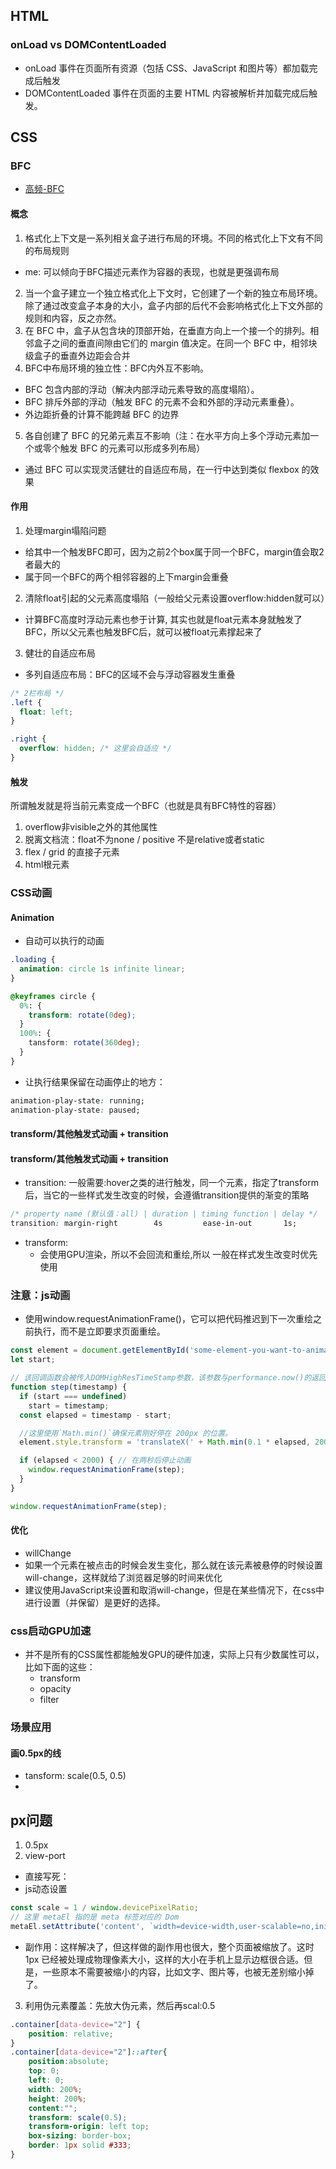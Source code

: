 


## HTML
### onLoad vs DOMContentLoaded
- onLoad 事件在页面所有资源（包括 CSS、JavaScript 和图片等）都加载完成后触发
- DOMContentLoaded 事件在页面的主要 HTML 内容被解析并加载完成后触发。

## CSS

### BFC
- [高频-BFC](https://febook.hzfe.org/awesome-interview/book1/css-bfc)

#### 概念
1. 格式化上下文是一系列相关盒子进行布局的环境。不同的格式化上下文有不同的布局规则
  - me: 可以倾向于BFC描述元素作为容器的表现，也就是更强调布局
2. 当一个盒子建立一个独立格式化上下文时，它创建了一个新的独立布局环境。除了通过改变盒子本身的大小，盒子内部的后代不会影响格式化上下文外部的规则和内容，反之亦然。
3. 在 BFC 中，盒子从包含块的顶部开始，在垂直方向上一个接一个的排列。相邻盒子之间的垂直间隙由它们的 margin 值决定。在同一个 BFC 中，相邻块级盒子的垂直外边距会合并
4. BFC中布局环境的独立性：BFC内外互不影响。
  - BFC 包含内部的浮动（解决内部浮动元素导致的高度塌陷）。
  - BFC 排斥外部的浮动（触发 BFC 的元素不会和外部的浮动元素重叠）。
  - 外边距折叠的计算不能跨越 BFC 的边界
5. 各自创建了 BFC 的兄弟元素互不影响（注：在水平方向上多个浮动元素加一个或零个触发 BFC 的元素可以形成多列布局）
- 通过 BFC 可以实现灵活健壮的自适应布局，在一行中达到类似 flexbox 的效果

#### 作用
1. 处理margin塌陷问题
  - 给其中一个触发BFC即可，因为之前2个box属于同一个BFC，margin值会取2者最大的
  - 属于同一个BFC的两个相邻容器的上下margin会重叠
2. 清除float引起的父元素高度塌陷（一般给父元素设置overflow:hidden就可以）
  - 计算BFC高度时浮动元素也参于计算, 其实也就是float元素本身就触发了BFC，所以父元素也触发BFC后，就可以被float元素撑起来了
3. 健壮的自适应布局
- 多列自适应布局：BFC的区域不会与浮动容器发生重叠
```css
/* 2栏布局 */
.left {
  float: left;
}

.right {
  overflow: hidden; /* 这里会自适应 */
}
```

#### 触发
所谓触发就是将当前元素变成一个BFC（也就是具有BFC特性的容器）
1. overflow非visible之外的其他属性
2. 脱离文档流：float不为none / positive 不是relative或者static
3. flex / grid 的直接子元素
4. html根元素

### CSS动画

#### Animation
- 自动可以执行的动画
```css
.loading {
  animation: circle 1s infinite linear;
}

@keyframes circle {
  0%: {
    transform: rotate(0deg);
  }
  100%: {
    tansform: rotate(360deg);
  }
}
```

- 让执行结果保留在动画停止的地方：
```css
animation-play-state: running;
animation-play-state: paused;
```

#### transform/其他触发式动画 + transition
#### transform/其他触发式动画 + transition
- transition: 一般需要:hover之类的进行触发，同一个元素，指定了transform后，当它的一些样式发生改变的时候，会遵循transition提供的渐变的策略
```css
/* property name (默认值：all) | duration | timing function | delay */
transition: margin-right        4s         ease-in-out       1s;
```
- transform:
  - 会使用GPU渲染，所以不会回流和重绘,所以 一般在样式发生改变时优先使用

### 注意：js动画
- 使用window.requestAnimationFrame()，它可以把代码推迟到下一次重绘之前执行，而不是立即要求页面重绘。
```js
const element = document.getElementById('some-element-you-want-to-animate');
let start;

// 该回调函数会被传入DOMHighResTimeStamp参数，该参数与performance.now()的返回值相同，它表示requestAnimationFrame() 开始去执行回调函数的时刻。
function step(timestamp) {
  if (start === undefined)
    start = timestamp;
  const elapsed = timestamp - start;

  //这里使用`Math.min()`确保元素刚好停在 200px 的位置。
  element.style.transform = 'translateX(' + Math.min(0.1 * elapsed, 200) + 'px)';

  if (elapsed < 2000) { // 在两秒后停止动画
    window.requestAnimationFrame(step);
  }
}

window.requestAnimationFrame(step);
```



#### 优化
- willChange
 - 如果一个元素在被点击的时候会发生变化，那么就在该元素被悬停的时候设置will-change，这样就给了浏览器足够的时间来优化
 - 建议使用JavaScript来设置和取消will-change，但是在某些情况下，在css中进行设置（并保留）是更好的选择。

### css启动GPU加速
- 并不是所有的CSS属性都能触发GPU的硬件加速，实际上只有少数属性可以，比如下面的这些：          
  - transform
  - opacity
  - filter

### 场景应用

#### 画0.5px的线
- tansform: scale(0.5, 0.5)
- <meta name="viewport" content="width=device-width, initial-scale=0.5, minimum-scale=0.5, maximum-scale=0.5"/>

## px问题
1. 0.5px
2. view-port
  - 直接写死：<meta name="viewport" content="initial-scale=0.5, maximum-scale=0.5, minimum-scale=0.5, user-scalable=no">  
  - js动态设置
  ```js
  const scale = 1 / window.devicePixelRatio;
  // 这里 metaEl 指的是 meta 标签对应的 Dom
  metaEl.setAttribute('content', `width=device-width,user-scalable=no,initial-scale=${scale},maximum-scale=${scale},minimum-scale=${scale}`);
  ```
  - 副作用：这样解决了，但这样做的副作用也很大，整个页面被缩放了。这时 1px 已经被处理成物理像素大小，这样的大小在手机上显示边框很合适。但是，一些原本不需要被缩小的内容，比如文字、图片等，也被无差别缩小掉了。
3. 利用伪元素覆盖：先放大伪元素，然后再scal:0.5
```css
.container[data-device="2"] {
    position: relative;
}
.container[data-device="2"]::after{
    position:absolute;
    top: 0;
    left: 0;
    width: 200%;
    height: 200%;
    content:"";
    transform: scale(0.5);
    transform-origin: left top;
    box-sizing: border-box;
    border: 1px solid #333;
}
```

